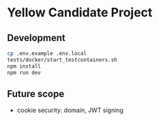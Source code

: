 # Yellow Candidate Project

## Development

```sh
cp .env.example .env.local
tests/docker/start_testcontainers.sh
npm install
npm run dev
```

## Future scope

- cookie security: domain, JWT signing
